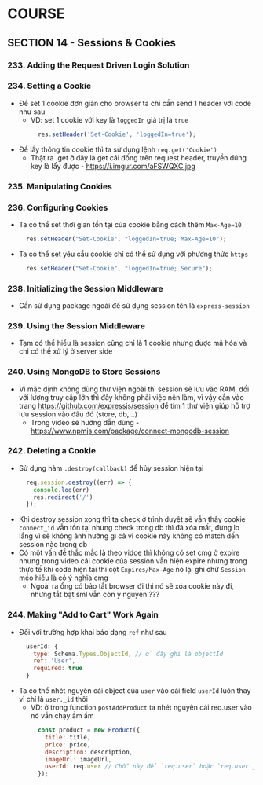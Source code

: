 # COURSE

## SECTION 14 - Sessions & Cookies

### 233. Adding the Request Driven Login Solution

### 234. Setting a Cookie

- Để set 1 cookie đơn giản cho browser ta chỉ cần send 1 header với code như sau 
  - VD: set 1 cookie với key là `loggedIn` giá trị là `true`
    ```javascript
      res.setHeader('Set-Cookie', 'loggedIn=true');
    ```
- Để lấy thông tin cookie thì ta sử dụng lệnh `req.get('Cookie')`
  - Thật ra .get ở đây là get cái đống trên request header, truyền đúng key là lấy được - https://i.imgur.com/aFSWQXC.jpg 

### 235. Manipulating Cookies

### 236. Configuring Cookies

- Ta có thể set thời gian tồn tại của cookie bằng cách thêm `Max-Age=10`
  ```javascript
    res.setHeader("Set-Cookie", "loggedIn=true; Max-Age=10");
  ```
- Ta có thể set yêu cầu cookie chỉ có thể sử dụng với phương thức `https`
  ```javascript
    res.setHeader("Set-Cookie", "loggedIn=true; Secure");
  ```

### 238. Initializing the Session Middleware

- Cần sử dụng package ngoài để sử dụng session tên là `express-session`

### 239. Using the Session Middleware


- Tạm có thể hiểu là session cũng chỉ là 1 cookie nhưng được mã hóa và chỉ có thể xử lý ở server side

### 240. Using MongoDB to Store Sessions

- Vì mặc định không dùng thư viện ngoài thì session sẽ lưu vào RAM, đối với lượng truy cập lớn thì đây không phải việc nên làm, vì vậy cần vào trang https://github.com/expressjs/session để tim 1 thư viện giúp hỗ trợ lưu session vào đâu đó (store, db,...)
  - Trong video sẽ hướng dẫn dùng - https://www.npmjs.com/package/connect-mongodb-session 

### 242. Deleting a Cookie

- Sử dụng hàm `.destroy(callback)` để hủy session hiện tại
  ```javascript
    req.session.destroy((err) => {
      console.log(err)
      res.redirect('/')
    });
  ```
- Khi destroy session xong thì ta check ở trình duyệt sẽ vẫn thấy cookie `connect_id` vẫn tồn tại nhưng check trong db thì đã xóa mất, đừng lo lắng vì sẽ không ảnh hưởng gì cả vì cookie này không có match đến session nào trong db
- Có một vấn đề thắc mắc là theo vidoe thì không có set cmg ở expire nhưng trong video cái cookie của session vẫn hiện expire nhưng trong thực tế khi code hiện tại thì cột `Expires/Max-Age` nó lại ghi chữ `Session` méo hiểu là có ý nghĩa cmg
  - Ngoài ra ổng có bảo tắt browser đi thì nó sẽ xóa cookie này đi, nhưng tắt bật sml vẫn còn y nguyên ???

### 244. Making "Add to Cart" Work Again

- Đối với trường hợp khai báo dạng `ref` như sau
  ```javascript
    userId: {
      type: Schema.Types.ObjectId, // ở đây ghi là objectId
      ref: 'User',
      required: true
    }
  ```
- Ta có thể nhét nguyên cái object của `user` vào cái field `userId` luôn thay vì chỉ là `user._id` thôi
  - VD: ở trong function `postAddProduct` ta nhét nguyên cái req.user vào nó vẫn chạy ầm ầm
    ```javascript
      const product = new Product({
        title: title,
        price: price,
        description: description,
        imageUrl: imageUrl,
        userId: req.user // Chỗ này để `req.user` hoặc `req.user._id` đều chạy tốt
      });
    ```